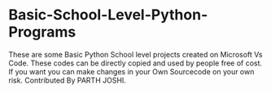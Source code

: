 # Basic-School-Level-Python-Programs
These are some Basic Python School level projects created on Microsoft Vs Code.
These codes can be directly copied and used by people free of cost.
If you want you can make changes in your Own Sourcecode on your own risk.
Contributed By PARTH JOSHI.

